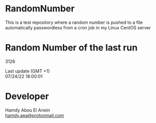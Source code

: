 # RandomNumber    
This is a test repository where a random number is pushed to a file automatically passwordless from a cron job in my Linux CentOS server    
# Random Number of the last run   
3126
      
Last update (GMT +1)    
07/24/22 18:00:01
# Developer    
Hamdy Abou El Anein   
hamdy.aea@protonmail.com
